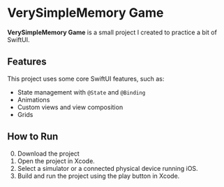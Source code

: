 # VerySimpleMemory Game

**VerySimpleMemory Game** is a small project I created to practice a bit of SwiftUI. 

## Features

This project uses some core SwiftUI features, such as:
- State management with `@State` and `@Binding`
- Animations
- Custom views and view composition
- Grids

## How to Run

0. Download the project
1. Open the project in Xcode.
2. Select a simulator or a connected physical device running iOS.
3. Build and run the project using the play button in Xcode.

